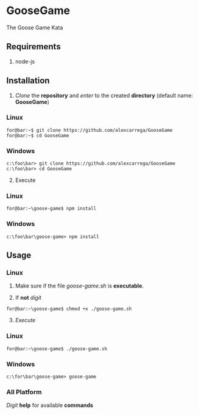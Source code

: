 # GooseGame

The Goose Game Kata

## Requirements

1. node-js

## Installation

1. _Clone_ the **repository** and _enter_ to the created **directory** (default name: **GooseGame**)

### Linux

```console
for@bar:~$ git clone https://github.com/alexcarrega/GooseGame
for@bar:~$ cd GooseGame
```

### Windows

```console
c:\foo\bar> git clone https://github.com/alexcarrega/GooseGame
c:\foo\bar> cd GooseGame
```

2. Execute

### Linux

```console
for@bar:~\goose-game$ npm install
```

### Windows

```console
c:\foo\bar\goose-game> npm install
```

## Usage

### Linux

1. Make sure if the file _goose-game.sh_ is **executable**.

2. If **not** _digit_

```console
for@bar:~\goose-game$ chmod +x ./goose-game.sh
```

3. _Execute_

### Linux

```console
for@bar:~\goose-game$ ./goose-game.sh
```

### Windows

```console
c:\for\bar\goose-game> goose-game
```

### All Platform

_Digit_ **help** for available **commands**
